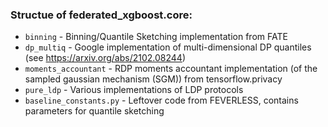 ### Structue of federated_xgboost.core:

* ``binning`` - Binning/Quantile Sketching implementation from FATE
* ``dp_multiq`` - Google implementation of multi-dimensional DP quantiles (see https://arxiv.org/abs/2102.08244)
* ``moments_accountant`` - RDP moments accountant implementation (of the sampled gaussian mechanism (SGM)) from tensorflow.privacy
* ``pure_ldp`` - Various implementations of LDP protocols
* ``baseline_constants.py`` - Leftover code from FEVERLESS, contains parameters for quantile sketching